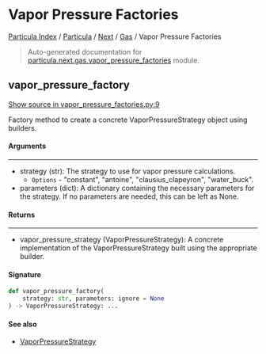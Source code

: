 # Vapor Pressure Factories

[Particula Index](../../../README.md#particula-index) / [Particula](../../index.md#particula) / [Next](../index.md#next) / [Gas](./index.md#gas) / Vapor Pressure Factories

> Auto-generated documentation for [particula.next.gas.vapor_pressure_factories](https://github.com/Gorkowski/particula/blob/main/particula/next/gas/vapor_pressure_factories.py) module.

## vapor_pressure_factory

[Show source in vapor_pressure_factories.py:9](https://github.com/Gorkowski/particula/blob/main/particula/next/gas/vapor_pressure_factories.py#L9)

Factory method to create a concrete VaporPressureStrategy object using
builders.

#### Arguments

----
- strategy (str): The strategy to use for vapor pressure calculations.
  - `Options` - "constant", "antoine", "clausius_clapeyron", "water_buck".
- parameters (dict): A dictionary containing the necessary parameters for
    the strategy. If no parameters are needed, this can be left as None.

#### Returns

-------
- vapor_pressure_strategy (VaporPressureStrategy): A concrete
  implementation of the VaporPressureStrategy built using the appropriate
  builder.

#### Signature

```python
def vapor_pressure_factory(
    strategy: str, parameters: ignore = None
) -> VaporPressureStrategy: ...
```

#### See also

- [VaporPressureStrategy](./vapor_pressure_strategies.md#vaporpressurestrategy)
